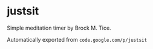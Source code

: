 # justsit 
Simple meditation timer by Brock M. Tice.


Automatically exported from `code.google.com/p/justsit`

